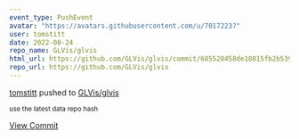 ```yaml
---
event_type: PushEvent
avatar: "https://avatars.githubusercontent.com/u/7017223?"
user: tomstitt
date: 2022-08-24
repo_name: GLVis/glvis
html_url: https://github.com/GLVis/glvis/commit/685528458de10815fb2b5397f643722a9c044e64
repo_url: https://github.com/GLVis/glvis
---
```


<a href='https://github.com/tomstitt' target='_blank'>tomstitt</a> pushed to <a href='https://github.com/GLVis/glvis' target='_blank'>GLVis/glvis</a>

<small>use the latest data repo hash</small>

<a href='https://github.com/GLVis/glvis/commit/685528458de10815fb2b5397f643722a9c044e64' target='_blank'>View Commit</a>
